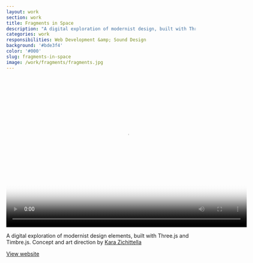 ```yaml
---
layout: work
section: work
title: Fragments in Space
description: "A digital exploration of modernist design, built with Three.js and Timbre.js"
categories: work
responsibilities: Web Development &amp; Sound Design
background: '#bde3f4'
color: '#000'
slug: fragments-in-space
image: /work/fragments/fragments.jpg
---
```


<div>
  <video id="joanna" class="browser_img" title="Fragments in Space"
    preload="auto" width="640" height="400" poster="{{ site.root }}{{ page.image }}" data-setup="{}">
    <source src="{{ site.root }}/work/fragments/fragments.mp4" type='video/mp4'>
  </video>
</div>

A digital exploration of modernist design elements, built with Three.js and Timbre.js. Concept and art direction by <a href="http://kara-z.com/">Kara Zichittella</a>

<a href="http://fragmentsin.space/" class="button" rel="external">View website</a>

